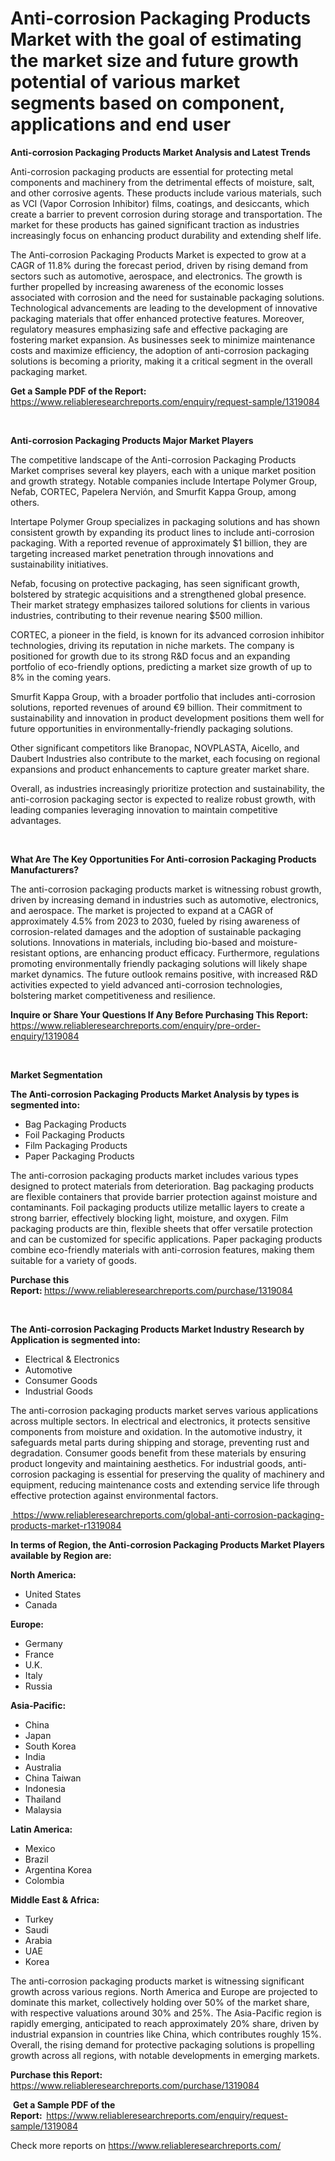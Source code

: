 <p><h1>Anti-corrosion Packaging Products Market with the goal of estimating the market size and future growth potential of various market segments based on component, applications and end user</h1></p><p><strong>Anti-corrosion Packaging Products Market Analysis and Latest Trends</strong></p>
<p><p>Anti-corrosion packaging products are essential for protecting metal components and machinery from the detrimental effects of moisture, salt, and other corrosive agents. These products include various materials, such as VCI (Vapor Corrosion Inhibitor) films, coatings, and desiccants, which create a barrier to prevent corrosion during storage and transportation. The market for these products has gained significant traction as industries increasingly focus on enhancing product durability and extending shelf life.</p><p>The Anti-corrosion Packaging Products Market is expected to grow at a CAGR of 11.8% during the forecast period, driven by rising demand from sectors such as automotive, aerospace, and electronics. The growth is further propelled by increasing awareness of the economic losses associated with corrosion and the need for sustainable packaging solutions. Technological advancements are leading to the development of innovative packaging materials that offer enhanced protective features. Moreover, regulatory measures emphasizing safe and effective packaging are fostering market expansion. As businesses seek to minimize maintenance costs and maximize efficiency, the adoption of anti-corrosion packaging solutions is becoming a priority, making it a critical segment in the overall packaging market.</p></p>
<p><strong>Get a Sample PDF of the Report:&nbsp;</strong> <a href="https://www.reliableresearchreports.com/enquiry/request-sample/1319084?utm_campaign=2251&utm_medium=2&utm_source=Github&utm_content=ia&utm_term=29032025&utm_id=anti-corrosion-packaging-products">https://www.reliableresearchreports.com/enquiry/request-sample/1319084</a></p>
<p>&nbsp;</p>
<p><strong>Anti-corrosion Packaging Products Major Market Players</strong></p>
<p><p>The competitive landscape of the Anti-corrosion Packaging Products Market comprises several key players, each with a unique market position and growth strategy. Notable companies include Intertape Polymer Group, Nefab, CORTEC, Papelera Nervión, and Smurfit Kappa Group, among others.</p><p>Intertape Polymer Group specializes in packaging solutions and has shown consistent growth by expanding its product lines to include anti-corrosion packaging. With a reported revenue of approximately $1 billion, they are targeting increased market penetration through innovations and sustainability initiatives.</p><p>Nefab, focusing on protective packaging, has seen significant growth, bolstered by strategic acquisitions and a strengthened global presence. Their market strategy emphasizes tailored solutions for clients in various industries, contributing to their revenue nearing $500 million.</p><p>CORTEC, a pioneer in the field, is known for its advanced corrosion inhibitor technologies, driving its reputation in niche markets. The company is positioned for growth due to its strong R&D focus and an expanding portfolio of eco-friendly options, predicting a market size growth of up to 8% in the coming years.</p><p>Smurfit Kappa Group, with a broader portfolio that includes anti-corrosion solutions, reported revenues of around €9 billion. Their commitment to sustainability and innovation in product development positions them well for future opportunities in environmentally-friendly packaging solutions.</p><p>Other significant competitors like Branopac, NOVPLASTA, Aicello, and Daubert Industries also contribute to the market, each focusing on regional expansions and product enhancements to capture greater market share.</p><p>Overall, as industries increasingly prioritize protection and sustainability, the anti-corrosion packaging sector is expected to realize robust growth, with leading companies leveraging innovation to maintain competitive advantages.</p></p>
<p>&nbsp;</p>
<p><strong>What Are The Key Opportunities For Anti-corrosion Packaging Products Manufacturers?</strong></p>
<p><p>The anti-corrosion packaging products market is witnessing robust growth, driven by increasing demand in industries such as automotive, electronics, and aerospace. The market is projected to expand at a CAGR of approximately 4.5% from 2023 to 2030, fueled by rising awareness of corrosion-related damages and the adoption of sustainable packaging solutions. Innovations in materials, including bio-based and moisture-resistant options, are enhancing product efficacy. Furthermore, regulations promoting environmentally friendly packaging solutions will likely shape market dynamics. The future outlook remains positive, with increased R&D activities expected to yield advanced anti-corrosion technologies, bolstering market competitiveness and resilience.</p></p>
<p><strong>Inquire or Share Your Questions If Any Before Purchasing This Report:</strong> <a href="https://www.reliableresearchreports.com/enquiry/pre-order-enquiry/1319084?utm_campaign=2251&utm_medium=2&utm_source=Github&utm_content=ia&utm_term=29032025&utm_id=anti-corrosion-packaging-products">https://www.reliableresearchreports.com/enquiry/pre-order-enquiry/1319084</a></p>
<p>&nbsp;</p>
<p><strong>Market Segmentation</strong></p>
<p><strong>The Anti-corrosion Packaging Products Market Analysis by types is segmented into:</strong></p>
<p><ul><li>Bag Packaging Products</li><li>Foil Packaging Products</li><li>Film Packaging Products</li><li>Paper Packaging Products</li></ul></p>
<p><p>The anti-corrosion packaging products market includes various types designed to protect materials from deterioration. Bag packaging products are flexible containers that provide barrier protection against moisture and contaminants. Foil packaging products utilize metallic layers to create a strong barrier, effectively blocking light, moisture, and oxygen. Film packaging products are thin, flexible sheets that offer versatile protection and can be customized for specific applications. Paper packaging products combine eco-friendly materials with anti-corrosion features, making them suitable for a variety of goods.</p></p>
<p><strong>Purchase this Report:&nbsp;</strong><a href="https://www.reliableresearchreports.com/purchase/1319084?utm_campaign=2251&utm_medium=2&utm_source=Github&utm_content=ia&utm_term=29032025&utm_id=anti-corrosion-packaging-products">https://www.reliableresearchreports.com/purchase/1319084</a></p>
<p>&nbsp;</p>
<p><strong>The Anti-corrosion Packaging Products Market Industry Research by Application is segmented into:</strong></p>
<p><ul><li>Electrical & Electronics</li><li>Automotive</li><li>Consumer Goods</li><li>Industrial Goods</li></ul></p>
<p><p>The anti-corrosion packaging products market serves various applications across multiple sectors. In electrical and electronics, it protects sensitive components from moisture and oxidation. In the automotive industry, it safeguards metal parts during shipping and storage, preventing rust and degradation. Consumer goods benefit from these materials by ensuring product longevity and maintaining aesthetics. For industrial goods, anti-corrosion packaging is essential for preserving the quality of machinery and equipment, reducing maintenance costs and extending service life through effective protection against environmental factors.</p></p>
<p><a href="https://www.reliableresearchreports.com/global-anti-corrosion-packaging-products-market-r1319084?utm_campaign=2251&utm_medium=2&utm_source=Github&utm_content=ia&utm_term=29032025&utm_id=anti-corrosion-packaging-products">&nbsp;https://www.reliableresearchreports.com/global-anti-corrosion-packaging-products-market-r1319084</a></p>
<p><strong>In terms of Region, the Anti-corrosion Packaging Products Market Players available by Region are:</strong></p>
<p>
    <p> <strong> North America: </strong>
        <ul>
            <li>United States</li>
            <li>Canada</li>
        </ul>
        </p> 
    <p> <strong> Europe: </strong>
        <ul>
            <li>Germany</li>
            <li>France</li>
            <li>U.K.</li>
            <li>Italy</li>
            <li>Russia</li>
        </ul>
        </p> 
    <p> <strong> Asia-Pacific: </strong>
        <ul>
            <li>China</li>
            <li>Japan</li>
            <li>South Korea</li>
            <li>India</li>
            <li>Australia</li>
            <li>China Taiwan</li>
            <li>Indonesia</li>
            <li>Thailand</li>
            <li>Malaysia</li>
        </ul>
        </p> 
    <p> <strong> Latin America: </strong>
        <ul>
            <li>Mexico</li>
            <li>Brazil</li>
            <li>Argentina Korea</li>
            <li>Colombia</li>
        </ul>
        </p> 
    <p> <strong> Middle East & Africa: </strong>
        <ul>
            <li>Turkey</li>
            <li>Saudi</li>
            <li>Arabia</li>
            <li>UAE</li>
            <li>Korea</li>
        </ul>
    </p>
    </p>
<p><p>The anti-corrosion packaging products market is witnessing significant growth across various regions. North America and Europe are projected to dominate this market, collectively holding over 50% of the market share, with respective valuations around 30% and 25%. The Asia-Pacific region is rapidly emerging, anticipated to reach approximately 20% share, driven by industrial expansion in countries like China, which contributes roughly 15%. Overall, the rising demand for protective packaging solutions is propelling growth across all regions, with notable developments in emerging markets.</p></p>
<p><strong>Purchase this Report: </strong><a href="https://www.reliableresearchreports.com/purchase/1319084?utm_campaign=2251&utm_medium=2&utm_source=Github&utm_content=ia&utm_term=29032025&utm_id=anti-corrosion-packaging-products">https://www.reliableresearchreports.com/purchase/1319084</a></p>
<p>&nbsp;<strong>Get a Sample PDF of the Report:&nbsp;&nbsp;</strong><a href="https://www.reliableresearchreports.com/enquiry/request-sample/1319084?utm_campaign=2251&utm_medium=2&utm_source=Github&utm_content=ia&utm_term=29032025&utm_id=anti-corrosion-packaging-products">https://www.reliableresearchreports.com/enquiry/request-sample/1319084</a></p>
<p><strong></strong></p>
<p>Check more reports on <a href="https://www.reliableresearchreports.com/?utm_campaign=2251&utm_medium=2&utm_source=Github&utm_content=ia&utm_term=29032025&utm_id=anti-corrosion-packaging-products">https://www.reliableresearchreports.com/</a></p>